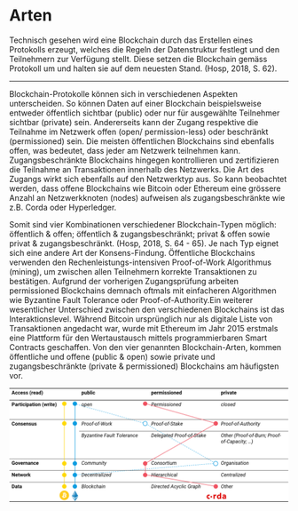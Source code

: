 # Arten

Technisch gesehen wird eine Blockchain durch das Erstellen eines Protokolls erzeugt, welches die Regeln der Datenstruktur festlegt und den Teilnehmern zur Verfügung stellt. Diese setzen die Blockchain gemäss Protokoll um und halten sie auf dem neuesten Stand. \(Hosp, 2018, S. 62\).   
****  
Blockchain-Protokolle können sich in verschiedenen Aspekten unterscheiden. So können Daten auf einer Blockchain beispielsweise entweder öffentlich sichtbar \(public\) oder nur für ausgewählte Teilnehmer sichtbar \(private\) sein. Andererseits kann der Zugang respektive die Teilnahme im Netzwerk offen \(open/ permission-less\) oder beschränkt \(permissioned\) sein. Die meisten öffentlichen Blockchains sind ebenfalls offen, was bedeutet, dass jeder am Netzwerk teilnehmen kann. Zugangsbeschränkte Blockchains hingegen kontrollieren und zertifizieren die Teilnahme an Transaktionen innerhalb des Netzwerks. Die Art des Zugangs wirkt sich ebenfalls auf den Netzwerktyp aus. So kann beobachtet werden, dass offene Blockchains wie Bitcoin oder Ethereum eine grössere Anzahl an Netzwerkknoten \(nodes\) aufweisen als zugangsbeschränkte wie z.B. Corda oder Hyperledger.

Somit sind vier Kombinationen verschiedener Blockchain-Typen möglich: öffentlich & offen; öffentlich & zugangsbeschränkt; privat & offen sowie privat & zugangsbeschränkt. \(Hosp, 2018, S. 64 - 65\). Je nach Typ eignet sich eine andere Art der Konsens-Findung. Öffentliche Blockchains verwenden den Rechenleistungs-intensiven Proof-of-Work Algorithmus \(mining\), um zwischen allen Teilnehmern korrekte Transaktionen zu bestätigen. Aufgrund der vorherigen Zugangsprüfung arbeiten permissioned Blockchains demnach oftmals mit einfacheren Algorithmen wie Byzantine Fault Tolerance oder Proof-of-Authority.Ein weiterer wesentlicher Unterschied zwischen den verschiedenen Blockchains ist das Interaktionslevel. Während Bitcoin ursprünglich nur als digitale Liste von Transaktionen angedacht war, wurde mit Ethereum im Jahr 2015 erstmals eine Plattform für den Wertaustausch mittels programmierbaren Smart Contracts geschaffen. Von den vier genannten Blockchain-Arten, kommen öffentliche und offene \(public & open\) sowie private und zugangsbeschränkte \(private & permissioned\) Blockchains am häufigsten vor.

![](../../../.gitbook/assets/dlttypes.png)



